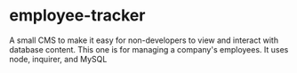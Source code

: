 # employee-tracker
A small CMS to make it easy for non-developers to view and interact with database content.  This one is for managing a company's employees.  It uses node, inquirer, and MySQL
